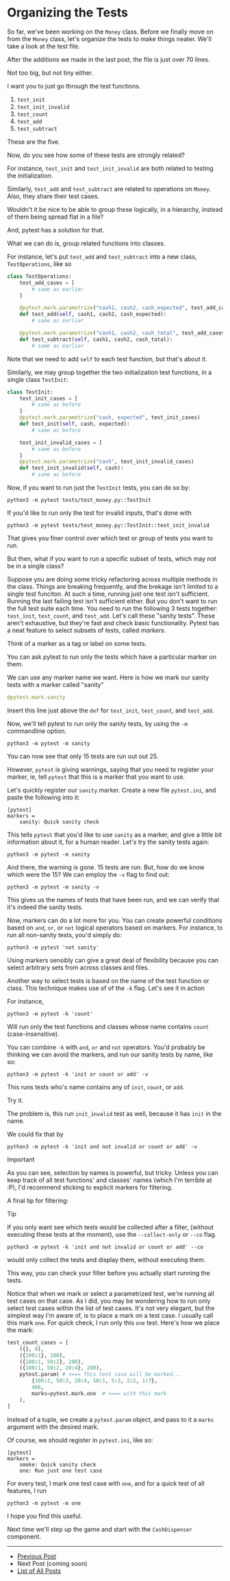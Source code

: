 # Organizing the Tests

So far, we've been working on the `Money` class.
Before we finally move on from the `Money` class, let's organize the tests to make things neater.
We'll take a look at the test file.

After the additions we made in the last post, the file is just over 70 lines.

Not too big, but not tiny either.

I want you to just go through the test functions.
1. `test_init`
1. `test_init_invalid`
1. `test_count`
1. `test_add`
1. `test_subtract`

These are the five.

Now, do you see how some of these tests are strongly related?

For instance, `test_init` and `test_init_invalid` are both related to testing the initialization.

Similarly, `test_add` and `test_subtract` are related to operations on `Money`.
Also, they share their test cases.

Wouldn't it be nice to be able to group these logically, in a hierarchy, instead of them being spread flat in a file?

And, pytest has a solution for that.

What we can do is, group related functions into classes.

For instance, let's put `test_add` and `test_subtract` into a new class, `TestOperations`, like so
```python
class TestOperations:
    test_add_cases = [
		# same as earlier
    ]

    @pytest.mark.parametrize("cash1, cash2, cash_expected", test_add_cases)
    def test_add(self, cash1, cash2, cash_expected):
        # same as earlier

    @pytest.mark.parametrize("cash1, cash2, cash_total", test_add_cases)
    def test_subtract(self, cash1, cash2, cash_total):
        # same as earlier
```

Note that we need to add `self` to each test function, but that's about it.

Similarly, we may group together the two initialization test functions, in a single class `TestInit`:
```python
class TestInit:
    test_init_cases = [
        # same as before
    ]
    @pytest.mark.parametrize("cash, expected", test_init_cases)
    def test_init(self, cash, expected):
        # same as before

    test_init_invalid_cases = [
        # same as before
    ]
    @pytest.mark.parametrize("cash", test_init_invalid_cases)
    def test_init_invalid(self, cash):
        # same as before
```

Now, if you want to run just the `TestInit` tests, you can do so by:
```
python3 -m pytest tests/test_money.py::TestInit
```

If you'd like to run only the test for invalid inputs, that's done with
```
python3 -m pytest tests/test_money.py::TestInit::test_init_invalid
```

That gives you finer control over which test or group of tests you want to run.

But then, what if you want to run a specific subset of tests, which may not be in a single class?

Suppose you are doing some tricky refactoring across multiple methods in the class.
Things are breaking frequently, and the brekage isn't limited to a single test funciton.
At such a time, running just one test isn't sufficient.
Running the last failing test isn't sufficient either.
But you don't want to run the full test suite each time.
You need to run the following 3 tests together: `test_init`, `test_count`, and `test_add`.
Let's call these "sanity tests".
These aren't exhaustive, but they're fast and check basic functionality.
Pytest has a neat feature to select subsets of tests, called *markers*.

Think of a marker as a tag or label on some tests.

You can ask pytest to run only the tests which have a particular marker on them.

We can use any marker name we want. Here is how we mark our sanity tests with a marker called "sanity"
```python
@pytest.mark.sanity
```

Insert this line just above the `def` for `test_init`, `test_count`, and `test_add`.

Now, we'll tell pytest to run only the sanity tests, by using the `-m` commandline option.

```
python3 -m pytest -m sanity
```

You can now see that only 15 tests are run out out 25.

However, `pytest` is giving warnings, saying that you need to register your marker, ie, tell `pytest` that this is a marker that you want to use.

Let's quickly register our `sanity` marker.
Create a new file `pytest.ini`, and paste the following into it:
```
[pytest]
markers =
    sanity: Quick sanity check
```

This tells `pytest` that you'd like to use `sanity` as a marker, and give a little bit information about it, for a human reader.
Let's try the sanity tests again:
```
python3 -m pytest -m sanity
```

And there, the warning is gone. 15 tests are run.
But, how do we know which were the 15?
We can employ the `-v` flag to find out:
```
python3 -m pytest -m sanity -v
```
This gives us the names of tests that have been run, and we can verify that it's indeed the sanity tests.

Now, markers can do a lot more for you.
You can create powerful conditions based on `and`, `or`, or `not` logical operators based on markers.
For instance, to run all non-sanity tests, you'd simply do:
```
python3 -m pytest 'not sanity'
```

Using markers sensibly can give a great deal of flexibility because you can select arbitrary sets from across classes and files.

Another way to select tests is based on the name of the test function or class.
This technique makes use of of the `-k` flag.
Let's see it in action

For instance,
```
python3 -m pytest -k 'count'
```

Will run only the test functions and classes whose name contains `count` (case-insensitive).

You can combine `-k` with `and`, `or` and `not` operators.
You'd probably be thinking we can avoid the markers, and run our sanity tests by name, like so:
```
python3 -m pytest -k 'init or count or add' -v
```
This runs tests who's name contains any of `init`, `count`, or `add`.

Try it.

The problem is, this run `init_invalid` test as well, because it has `init` in the name.

We could fix that by
```
python3 -m pytest -k 'init and not invalid or count or add' -v
```

> [!IMPORTANT]
> As you can see, selection by names is powerful, but tricky.
> Unless you can keep track of all test functions' and classes' names (which I'm terrible at :P), I'd recommend sticking to explicit markers for filtering.

A final tip for filtering:

> [!TIP]
> If you only want see which tests would be collected after a filter, (without executing these tests at the moment), use the `--collect-only` or `--co` flag.
> ```
> python3 -m pytest -k 'init and not invalid or count or add' --co
> ```
> would only collect the tests and display them, without executing them.

This way, you can check your filter before you actually start running the tests.

Notice that when we mark or select a parametrized test, we're running all test cases on that case.
As I did, you may be wondering how to run only select test cases within the list of test cases.
It's not very elegant, but the simplest way I'm aware of, is to place a mark on a test case.
I usually call this mark `one`.
For quick check, I run only this `one` test.
Here's how we place the mark:
```python
test_count_cases = [
    ({}, 0),
    ({100:1}, 100),
    ({100:1, 50:2}, 200),
    ({100:1, 50:2, 20:4}, 280),
    pytest.param( # <=== This test case will be marked...
        {100:2, 50:3, 20:4, 10:1, 5:3, 2:2, 1:7},
        466,
        marks=pytest.mark.one  # <=== with this mark
    ),
]
```

Instead of a tuple, we create a `pytest.param` object, and pass to it a `marks` argument with the desired mark.

Of course, we should register in `pytest.ini`, like so:
```
[pytest]
markers =
    smoke: Quick sanity check
	one: Run just one test case
```

For every test, I mark one test case with `one`, and for a quick test of all features, I run
```
python3 -m pytest -m one
```

I hope you find this useful.

Next time we'll step up the game and start with the `CashDispenser` component.

---

- [Previous Post](https://github.com/CodingComputing/gamified-testing/blob/main/post05.md)
- Next Post (coming soon)
- [List of All Posts](https://github.com/CodingComputing/gamified-testing/blob/main/README.md)
